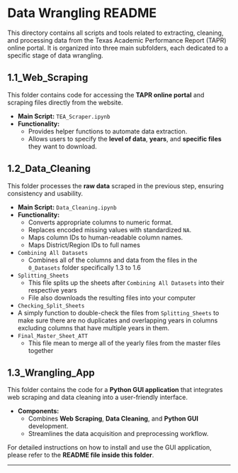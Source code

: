 # **Data Wrangling README**  

This directory contains all scripts and tools related to extracting, cleaning, and processing data from the Texas Academic Performance Report (TAPR) online portal. It is organized into three main subfolders, each dedicated to a specific stage of data wrangling.

## **1.1_Web_Scraping**
This folder contains code for accessing the **TAPR online portal** and scraping files directly from the website.

- **Main Script:** `TEA_Scraper.ipynb`
- **Functionality:**  
  - Provides helper functions to automate data extraction.  
  - Allows users to specify the **level of data**, **years**, and **specific files** they want to download.  

## **1.2_Data_Cleaning**
This folder processes the **raw data** scraped in the previous step, ensuring consistency and usability.
- **Main Script:** `Data_Cleaning.ipynb`
- **Functionality:**  
  - Converts appropriate columns to numeric format.  
  - Replaces encoded missing values with standardized `NA`.  
  - Maps column IDs to human-readable column names.
  - Maps District/Region IDs to full names
- `Combining All Datasets`
    - Combines all of the columns and data from the files in the `0_Datasets` folder specifically 1.3 to 1.6
- `Splitting_Sheets`
  - This file splits up the sheets after `Combining All Datasets` into their respective years
  - File also downloads the resulting files into your computer
-  `Checking_Split_Sheets`
  - A simply function to double-check the files from `Splitting_Sheets` to make sure there are no duplicates and overlapping years in columns excluding columns that have multiple years in them.
- `Final_Master_Sheet_ATT`
  - This file mean to merge all of the yearly files from the master files together
  

## **1.3_Wrangling_App**
This folder contains the code for a **Python GUI application** that integrates web scraping and data cleaning into a user-friendly interface.

- **Components:**  
  - Combines **Web Scraping**, **Data Cleaning**, and **Python GUI** development.  
  - Streamlines the data acquisition and preprocessing workflow.  

For detailed instructions on how to install and use the GUI application, please refer to the **README file inside this folder**.

---
